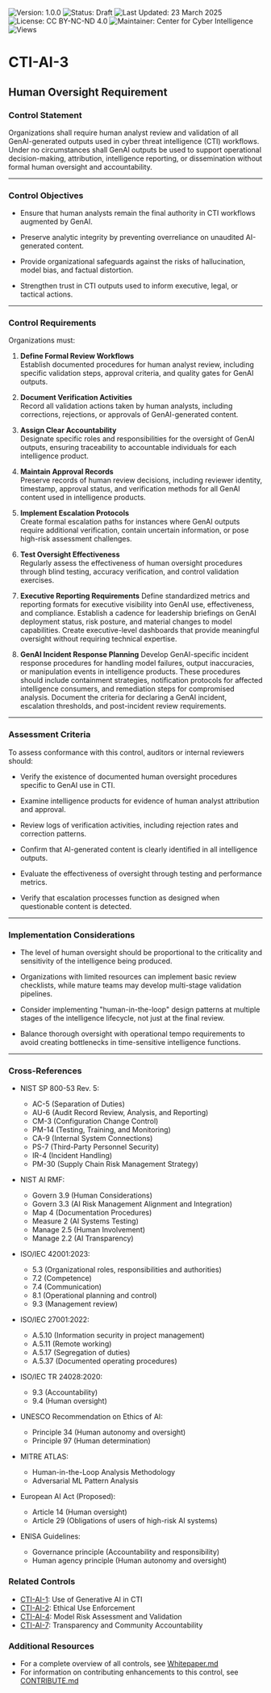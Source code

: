 ![Version: 1.0.0](https://img.shields.io/badge/Version-1.0.0-blue.svg)
![Status: Draft](https://img.shields.io/badge/Status-Draft-orange.svg)
![Last Updated: 23 March 2025](https://img.shields.io/badge/Last_Updated-23_March_2025-teal.svg)
![License: CC BY-NC-ND 4.0](https://img.shields.io/badge/License-CC_BY--NC--ND_4.0-lightgrey.svg)
![Maintainer: Center for Cyber Intelligence](https://img.shields.io/badge/Maintainer-Center_for_Cyber_Intelligence-darkblue.svg)
![Views](https://img.shields.io/github/watchers/centerforcyberintelligence/CTI-AIU?label=Views&style=social)

# CTI-AI-3
## **Human Oversight Requirement**

### **Control Statement**

Organizations shall require human analyst review and validation of all GenAI-generated outputs used in cyber threat intelligence (CTI) workflows. Under no circumstances shall GenAI outputs be used to support operational decision-making, attribution, intelligence reporting, or dissemination without formal human oversight and accountability.

---

### **Control Objectives**

- Ensure that human analysts remain the final authority in CTI workflows augmented by GenAI.
    
- Preserve analytic integrity by preventing overreliance on unaudited AI-generated content.
    
- Provide organizational safeguards against the risks of hallucination, model bias, and factual distortion.
    
- Strengthen trust in CTI outputs used to inform executive, legal, or tactical actions.
    

---

### **Control Requirements**

Organizations must:

1. **Define Formal Review Workflows**  
    Establish documented procedures for human analyst review, including specific validation steps, approval criteria, and quality gates for GenAI outputs.
    
2. **Document Verification Activities**  
    Record all validation actions taken by human analysts, including corrections, rejections, or approvals of GenAI-generated content.
    
3. **Assign Clear Accountability**  
    Designate specific roles and responsibilities for the oversight of GenAI outputs, ensuring traceability to accountable individuals for each intelligence product.
    
4. **Maintain Approval Records**  
    Preserve records of human review decisions, including reviewer identity, timestamp, approval status, and verification methods for all GenAI content used in intelligence products.
    
5. **Implement Escalation Protocols**  
    Create formal escalation paths for instances where GenAI outputs require additional verification, contain uncertain information, or pose high-risk assessment challenges.
    
6. **Test Oversight Effectiveness**  
    Regularly assess the effectiveness of human oversight procedures through blind testing, accuracy verification, and control validation exercises.

7. **Executive Reporting Requirements**
    Define standardized metrics and reporting formats for executive visibility into GenAI use, effectiveness, and compliance. Establish a cadence for leadership briefings on GenAI deployment status, risk posture, and material changes to model capabilities. Create executive-level dashboards that provide meaningful oversight without requiring technical expertise.

8. **GenAI Incident Response Planning**
    Develop GenAI-specific incident response procedures for handling model failures, output inaccuracies, or manipulation events in intelligence products. These procedures should include containment strategies, notification protocols for affected intelligence consumers, and remediation steps for compromised analysis. Document the criteria for declaring a GenAI incident, escalation thresholds, and post-incident review requirements.

---

### **Assessment Criteria**

To assess conformance with this control, auditors or internal reviewers should:

- Verify the existence of documented human oversight procedures specific to GenAI use in CTI.
    
- Examine intelligence products for evidence of human analyst attribution and approval.
    
- Review logs of verification activities, including rejection rates and correction patterns.
    
- Confirm that AI-generated content is clearly identified in all intelligence outputs.
    
- Evaluate the effectiveness of oversight through testing and performance metrics.
    
- Verify that escalation processes function as designed when questionable content is detected.
    

---

### **Implementation Considerations**

- The level of human oversight should be proportional to the criticality and sensitivity of the intelligence being produced.
    
- Organizations with limited resources can implement basic review checklists, while mature teams may develop multi-stage validation pipelines.
    
- Consider implementing "human-in-the-loop" design patterns at multiple stages of the intelligence lifecycle, not just at the final review.
    
- Balance thorough oversight with operational tempo requirements to avoid creating bottlenecks in time-sensitive intelligence functions.
    

---

### **Cross-References**

- NIST SP 800-53 Rev. 5:
  - AC-5 (Separation of Duties)
  - AU-6 (Audit Record Review, Analysis, and Reporting)
  - CM-3 (Configuration Change Control)
  - PM-14 (Testing, Training, and Monitoring)
  - CA-9 (Internal System Connections)
  - PS-7 (Third-Party Personnel Security)
  - IR-4 (Incident Handling)
  - PM-30 (Supply Chain Risk Management Strategy)

- NIST AI RMF:
  - Govern 3.9 (Human Considerations)
  - Govern 3.3 (AI Risk Management Alignment and Integration)
  - Map 4 (Documentation Procedures)
  - Measure 2 (AI Systems Testing)
  - Manage 2.5 (Human Involvement)
  - Manage 2.2 (AI Transparency)

- ISO/IEC 42001:2023:
  - 5.3 (Organizational roles, responsibilities and authorities)
  - 7.2 (Competence)
  - 7.4 (Communication)
  - 8.1 (Operational planning and control)
  - 9.3 (Management review)

- ISO/IEC 27001:2022:
  - A.5.10 (Information security in project management)
  - A.5.11 (Remote working)
  - A.5.17 (Segregation of duties)
  - A.5.37 (Documented operating procedures)

- ISO/IEC TR 24028:2020:
  - 9.3 (Accountability)
  - 9.4 (Human oversight)

- UNESCO Recommendation on Ethics of AI:
  - Principle 34 (Human autonomy and oversight)
  - Principle 97 (Human determination)

- MITRE ATLAS:
  - Human-in-the-Loop Analysis Methodology
  - Adversarial ML Pattern Analysis

- European AI Act (Proposed):
  - Article 14 (Human oversight)
  - Article 29 (Obligations of users of high-risk AI systems)

- ENISA Guidelines:
  - Governance principle (Accountability and responsibility)
  - Human agency principle (Human autonomy and oversight)

### **Related Controls**
- [CTI-AI-1](./CTI-AI-1.md): Use of Generative AI in CTI
- [CTI-AI-2](./CTI-AI-2.md): Ethical Use Enforcement
- [CTI-AI-4](./CTI-AI-4.md): Model Risk Assessment and Validation
- [CTI-AI-7](./CTI-AI-7.md): Transparency and Community Accountability

### **Additional Resources**
- For a complete overview of all controls, see [Whitepaper.md](./Whitepaper.md)
- For information on contributing enhancements to this control, see [CONTRIBUTE.md](./CONTRIBUTE.md)